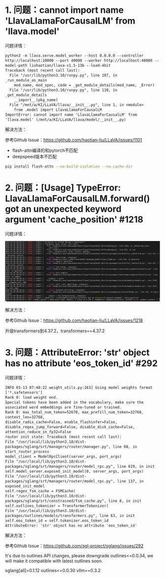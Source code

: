 # 1. 问题：cannot import name 'LlavaLlamaForCausalLM' from 'llava.model'

问题详情：

```
python3 -m llava.serve.model_worker --host 0.0.0.0 --controller http://localhost:10000 --port 40000 --worker http://localhost:40000 --model-path liuhaotian/llava-v1.5-13b --load-4bit
Traceback (most recent call last):
  File "/usr/lib/python3.10/runpy.py", line 187, in _run_module_as_main
    mod_name, mod_spec, code = _get_module_details(mod_name, _Error)
  File "/usr/lib/python3.10/runpy.py", line 110, in _get_module_details
    __import__(pkg_name)
  File "/mnt/a/KI/LLaVA/llava/__init__.py", line 1, in <module>
    from .model import LlavaLlamaForCausalLM
ImportError: cannot import name 'LlavaLlamaForCausalLM' from 'llava.model' (/mnt/a/KI/LLaVA/llava/model/__init__.py)
```

解决方法：

参考Github Issue：https://github.com/haotian-liu/LLaVA/issues/1101

- flash-attn编译的和pytorch不匹配
- deepspeed版本不匹配

```bash
pip install flash-attn --no-build-isolation --no-cache-dir
```

# 2. 问题：[Usage] TypeError: LlavaLlamaForCausalLM.forward() got an unexpected keyword argument 'cache_position' #1218

问题详情：

![](.03_问题_images/问题详情.png)

解决方法：

参考Github Issue：https://github.com/haotian-liu/LLaVA/issues/1218

升级transformers到4.37.2，transformers==4.37.2

# 3. 问题：AttributeError: 'str' object has no attribute 'eos_token_id' #292

问题详情：

```text
INFO 03-13 07:48:22 weight_utils.py:163] Using model weights format ['*.safetensors']
Rank 0: load weight end.
Special tokens have been added in the vocabulary, make sure the associated word embeddings are fine-tuned or trained.
Rank 0: max_total_num_token=52678, max_prefill_num_token=32768, context_len=32768,
disable_radix_cache=False, enable_flashinfer=False, disable_regex_jump_forward=False, disable_disk_cache=False, attention_reduce_in_fp32=False
router init state: Traceback (most recent call last):
File "/usr/local/lib/python3.10/dist-packages/sglang/srt/managers/router/manager.py", line 68, in start_router_process
model_client = ModelRpcClient(server_args, port_args)
File "/usr/local/lib/python3.10/dist-packages/sglang/srt/managers/router/model_rpc.py", line 619, in init
self.model_server.exposed_init_model(0, server_args, port_args)
File "/usr/local/lib/python3.10/dist-packages/sglang/srt/managers/router/model_rpc.py", line 137, in exposed_init_model
self.regex_fsm_cache = FSMCache(
File "/usr/local/lib/python3.10/dist-packages/sglang/srt/constrained/fsm_cache.py", line 8, in init
self.outlines_tokenizer = TransformerTokenizer(
File "/usr/local/lib/python3.10/dist-packages/outlines/models/transformers.py", line 63, in init
self.eos_token_id = self.tokenizer.eos_token_id
AttributeError: 'str' object has no attribute 'eos_token_id'
```

解决方法：

参考Github Issue：https://github.com/sgl-project/sglang/issues/292

It's due to outlines API changes, please downgrade outlines<=0.0.34, we will make it compatible with latest outlines soon.

sglang[all]=0.1.12
outlines<=0.0.30
vllm==0.3.2